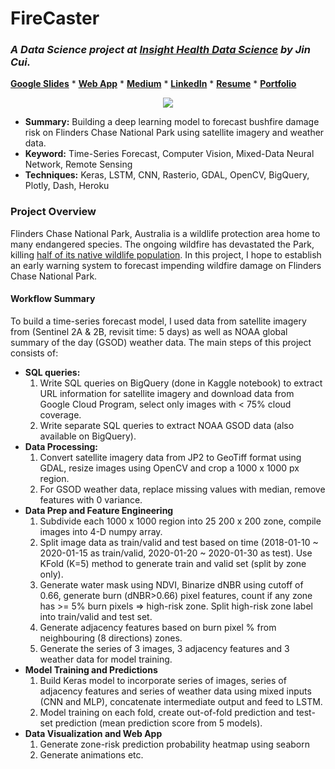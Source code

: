 # FireCaster
### *A Data Science project at [Insight Health Data Science](https://www.insighthealthdata.com/) by Jin Cui.*


[**Google Slides**](https://docs.google.com/presentation/d/1EzvNZ0XEXELiSLZaI3wUA8zZ6JZ0jSBYzC3BHe-3ezM/edit?usp=sharing) * [**Web App**](https://docs.google.com/presentation/d/1EzvNZ0XEXELiSLZaI3wUA8zZ6JZ0jSBYzC3BHe-3ezM/edit?usp=sharing) * [**Medium**](https://medium.com/@jincui_32383/firecaster-93465e719d55) *
[**LinkedIn**](https://www.linkedin.com/in/cjinny/) * 
[**Resume**](https://drive.google.com/file/d/1XEDraiFqlYJaJL5R9kI55w_6Kfg9Nxtd/view?usp=sharing) *
[**Portfolio**](https://github.com/CJinny/portfolio)

<p align="center">
  <img src="https://raw.githubusercontent.com/CJinny/insight_project_firecaster/master/Image_visualization/frontpage_resize.gif">
</p>

- **Summary:** Building a deep learning model to forecast bushfire damage risk on Flinders Chase National Park using satellite imagery and weather data.
- **Keyword:** Time-Series Forecast, Computer Vision, Mixed-Data Neural Network, Remote Sensing
- **Techniques:** Keras, LSTM, CNN, Rasterio, GDAL, OpenCV, BigQuery, Plotly, Dash, Heroku

### Project Overview

Flinders Chase National Park, Australia is a wildlife protection area home to many endangered species. The ongoing wildfire has devastated the Park, killing [half of its native wildlife population](https://www.cbsnews.com/news/australia-fires-nasa-satellite-images-show-wildfires-destroy-kangaroo-island/). In this project, I hope to establish an early warning system to forecast impending wildfire damage on Flinders Chase National Park.

#### Workflow Summary

To build a time-series forecast model, I used data from satellite imagery from (Sentinel 2A & 2B, revisit time: 5 days) as well as NOAA global summary of the day (GSOD) weather data. The main steps of this project consists of:

- **SQL queries:** 
  1. Write SQL queries on BigQuery (done in Kaggle notebook) to extract URL information for satellite imagery and download data from Google Cloud Program, select only images with < 75% cloud coverage. 
  2. Write separate SQL queries to extract NOAA GSOD data (also available on BigQuery).
- **Data Processing:** 
  1. Convert satellite imagery data from JP2 to GeoTiff format using GDAL, resize images using OpenCV and crop a 1000 x 1000 px region.
  2. For GSOD weather data, replace missing values with median, remove features with 0 variance.
- **Data Prep and Feature Engineering**
  1. Subdivide each 1000 x 1000 region into 25 200 x 200 zone, compile images into 4-D numpy array.
  2. Split image data as train/valid and test based on time (2018-01-10 ~ 2020-01-15 as train/valid, 2020-01-20 ~ 2020-01-30 as test). Use KFold (K=5) method to generate train and valid set (split by zone only). 
  3. Generate water mask using NDVI, Binarize dNBR using cutoff of 0.66, generate burn (dNBR>0.66) pixel features, count if any zone has >= 5% burn pixels => high-risk zone. Split high-risk zone label into train/valid and test set.
  4. Generate adjacency features based on burn pixel % from neighbouring (8 directions) zones.
  4. Generate the series of 3 images, 3 adjacency features and 3 weather data for model training.
- **Model Training and Predictions**
  1. Build Keras model to incorporate series of images, series of adjacency features and series of weather data using mixed inputs (CNN and MLP), concatenate intermediate output and feed to LSTM.
  2. Model training on each fold, create out-of-fold prediction and test-set prediction (mean prediction score from 5 models).
- **Data Visualization and Web App**
  1. Generate zone-risk prediction probability heatmap using seaborn
  2. Generate animations etc. 
  
 
